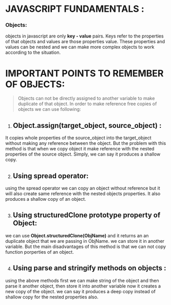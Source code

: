 # JAVASCRIPT FUNDAMENTALS : 
### Objects: 
objects in javascript are only **key - value** pairs. Keys refer to 
the properties of that objects and values are those properties value.
These properties and values can be nested and we can make more complex objects
to work according to the situation.
# IMPORTANT POINTS TO REMEMBER OF OBJECTS:
> Objects can not be directly assigned to another variable to make duplicate of that
object. In order to make reference free copies of objects we can use following: 

1. ## Object.assign(target_object, source_object) : 
It copies whole properties of the 
source_object into the target_object without making any reference between the object.
But the problem with this method is that when we copy object it make reference with 
the nested properties of the source object. Simply, we can say it produces a shallow
copy.

2. ## Using spread operator: 
using the spread operator we can copy an object without reference but it will also create same reference with the nested objects properties. It also produces a shallow copy of an object.

3. ## Using structuredClone prototype property of Object:
we can use **Object.structuredClone(ObjName)** and it returns an an duplicate object that we are passing in ObjName. we can store it in another variable. But the main disadvantages of this method is that we can not copy function porperties of an object.

4. ## Using parse and stringify methods on objects :
using the above methods first we can make string of the object and then parse it another object, then store it into another variable now it creates a new copy of the object. we can say it produces a deep copy instead of shallow copy for the nested properties also.

